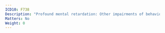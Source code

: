 ```yaml
---
ICD10: F738
Description: "Profound mental retardation: Other impairments of behaviour"
Matters: No
Weight: 0
---
```

